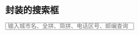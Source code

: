 # 封装的搜索框

<div class="example_container mt20">
    <style class="example_css">
    #txtZip{
    	width: 404px;
		height: 26px;
		line-height: 26px;
		text-indent: 4px;
		margin-top: 2px;
		font-size: 18px;
       	height: 22px;
		margin-top: 0;
		line-height: 22px;
    }
    #btnZip{
    	border: none;
		background: url(http://www.weather.com.cn/m2/i/btn_headerschsmall.jpg) no-repeat;
		width: 70px;
		height: 29px;
		margin-left: 0px;
    }
    </style>
    <div class="example_html">
        <div id="ZipContent" class="clearfix">
			<input type="text" class="textinput fl" id="txtZip" placeholder="输入城市名、全拼、简拼、电话区号、邮编查询"/>
			<input type="button" class="btn fl" id="btnZip"/>
		</div>
    </div>
    <script class="example_js">
    W.use('j/tool/search',function(search){
    	var inputText = $('#txtZip');
        var btnZip = $('#btnZip').click(function(){
        	
        });
        search(inputText,btnZip);
    });
    </script>
</div>